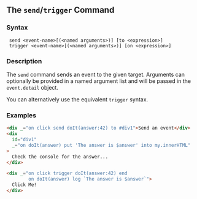 
## The `send`/`trigger` Command

### Syntax

```ebnf
 send <event-name>[(<named arguments>)] [to <expression>]
 trigger <event-name>[(<named arguments>)] [on <expression>]
```

### Description

The `send` command sends an event to the given target. Arguments can optionally be provided in a named argument list
and will be passed in the `event.detail` object.

You can alternatively use the equivalent `trigger` syntax.

### Examples

```html
<div _="on click send doIt(answer:42) to #div1">Send an event</div>
<div
  id="div1"
  _="on doIt(answer) put 'The answer is $answer' into my.innerHTML"
>
  Check the console for the answer...
</div>

<div _="on click trigger doIt(answer:42) end
        on doIt(answer) log `The answer is $answer`">
  Click Me!
</div>
```
